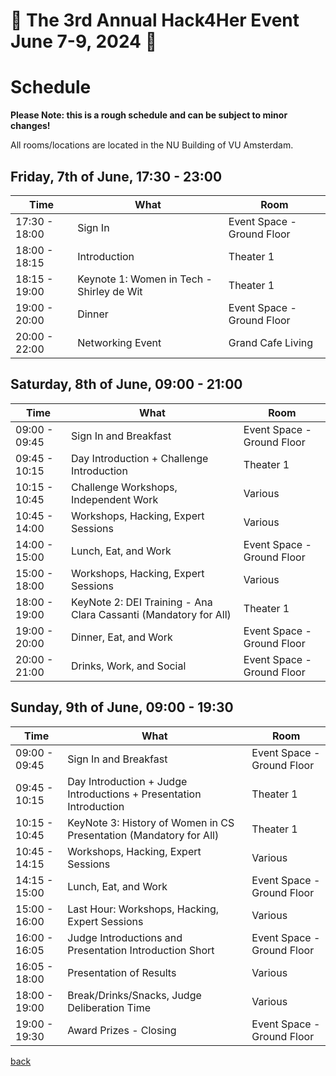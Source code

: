 # 🌟 The 3rd Annual Hack4Her Event June 7-9, 2024 🌟

# Schedule

**Please Note: this is a rough schedule and can be subject to minor changes!**

All rooms/locations are located in the NU Building of VU Amsterdam.

## Friday, 7th of June, 17:30 - 23:00



| Time       | What                           | Room       |
|------------|--------------------------------|------------|
| 17:30 - 18:00 | Sign In                      | Event Space - Ground Floor |
| 18:00 - 18:15 | Introduction                 | Theater 1 |
| 18:15 - 19:00 | Keynote 1: Women in Tech - Shirley de Wit | Theater 1 |
| 19:00 - 20:00 | Dinner                       | Event Space - Ground Floor |
| 20:00 - 22:00 | Networking Event             | Grand Cafe Living  |



## Saturday, 8th of June, 09:00 - 21:00

| Time         | What                               | Room       |
|--------------|------------------------------------|------------|
| 09:00 - 09:45  | Sign In and Breakfast              | Event Space - Ground Floor |
| 09:45 - 10:15 | Day Introduction + Challenge Introduction | Theater 1   |
| 10:15 - 10:45 | Challenge Workshops, Independent Work    | Various  |
| 10:45 - 14:00 | Workshops, Hacking, Expert Sessions  | Various    |
| 14:00 - 15:00 | Lunch, Eat, and Work              | Event Space - Ground Floor  |
| 15:00 - 18:00 | Workshops, Hacking, Expert Sessions        | Various    |
| 18:00 - 19:00 | KeyNote 2: DEI Training - Ana Clara Cassanti (Mandatory for All)  | Theater 1  |
| 19:00 - 20:00 | Dinner, Eat, and Work             | Event Space - Ground Floor |
| 20:00 - 21:00 | Drinks, Work, and Social          | Event Space - Ground Floor   |



## Sunday, 9th of June, 09:00 - 19:30

| Time         | What                                  | Room       |
|--------------|---------------------------------------|------------|
| 09:00 - 09:45  | Sign In and Breakfast                 | Event Space - Ground Floor  |
| 09:45 - 10:15 | Day Introduction + Judge Introductions + Presentation Introduction | Theater 1  |
| 10:15 - 10:45 | KeyNote 3: History of Women in CS Presentation (Mandatory for All) | Theater 1 |
| 10:45 - 14:15 | Workshops, Hacking, Expert Sessions           | Various    |
| 14:15 - 15:00 | Lunch, Eat, and Work                 | Event Space - Ground Floor |
| 15:00 - 16:00 | Last Hour: Workshops, Hacking, Expert Sessions   | Various    |
| 16:00 - 16:05 | Judge Introductions and Presentation Introduction Short | Event Space - Ground Floor   |
| 16:05 - 18:00 | Presentation of Results              | Various |
| 18:00 - 19:00 | Break/Drinks/Snacks, Judge Deliberation Time | Various |
| 19:00 - 19:30 | Award Prizes - Closing               | Event Space - Ground Floor  |


[back](./)
